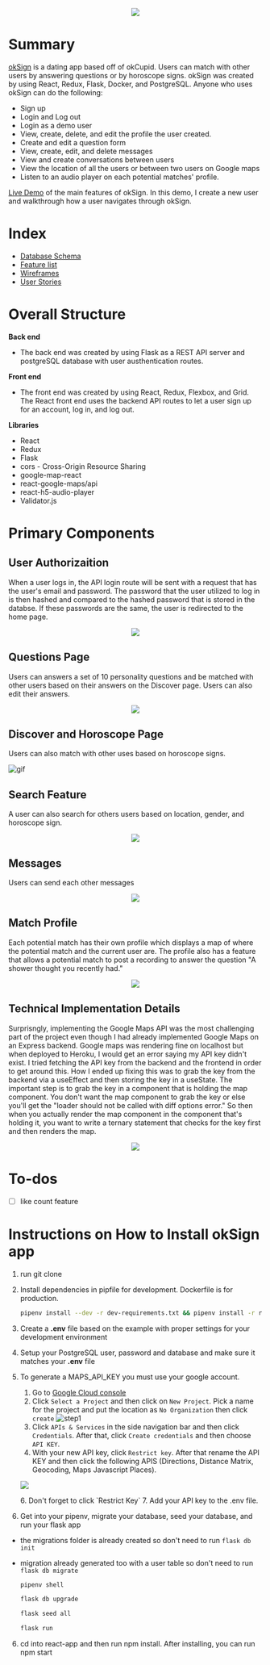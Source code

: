 <p align="center" width="80%">
  <img src="https://res.cloudinary.com/mabmab/image/upload/v1640812067/okSign/Screen_Shot_2021-12-29_at_1.07.40_PM_gknpnx.png"/>
</p>

# Summary
[okSign](https://oksign-kelseysry.herokuapp.com/login) is a dating app based off of okCupid. Users can match with other users by answering questions or by horoscope signs. okSign was created by using React, Redux, Flask, Docker, and PostgreSQL. Anyone who uses okSign can do the following:

- Sign up
- Login and Log out
- Login as a demo user
- View, create, delete, and edit the profile the user created.
- Create and edit a question form
- View, create, edit, and delete messages
- View and create conversations between users
- View the location of all the users or between two users on Google maps
- Listen to an audio player on each potential matches' profile.

[Live Demo](https://vimeo.com/manage/videos/679754489) of the main features of okSign. In this demo, I create a new user and walkthrough how a user navigates through okSign. 

# Index
- [Database Schema](https://github.com/kelseysry/okSign/wiki/Database-Schema)
- [Feature list](https://github.com/kelseysry/okSign/wiki/Feature-List)
- [Wireframes](https://github.com/kelseysry/okSign/wiki/Wireframe)
- [User Stories](https://github.com/kelseysry/okSign/wiki/User-Stories)

# Overall Structure

**Back end**
- The back end was created by using Flask as a REST API server and postgreSQL database with user austhentication routes.

**Front end**
- The front end was created by using React, Redux, Flexbox, and Grid. The React front end uses the backend API routes to let a user sign up for an account, log in, and log out.

**Libraries**
- React
- Redux
- Flask
- cors - Cross-Origin Resource Sharing
- google-map-react
- react-google-maps/api
- react-h5-audio-player
- Validator.js


# Primary Components

## User Authorizaition

When a user logs in, the API login route will be sent with a request that has the user's email and password. The password that the user utilized to log in is then hashed and compared to the hashed password that is stored in the databse. If these passwords are the same, the user is redirected to the home page.

  <p align="center" width="50%">
  <img src="https://res.cloudinary.com/mabmab/image/upload/v1643597151/okSign/Screen_Shot_2022-01-30_at_6.45.23_PM_f9ssub.png"/>
  </p>

## Questions Page
 Users can answers a set of 10 personality questions and be matched with other users based on their answers on the Discover page. Users can also edit their answers.

<p align="center" width="80%">
  <img src="https://res.cloudinary.com/mabmab/image/upload/v1643597213/okSign/Screen_Shot_2022-01-30_at_6.46.43_PM_j1rncs.png"/>
</p>

## Discover and Horoscope Page
Users can also match with other uses based on horoscope signs.

![gif](/gifs/okSignGif3.gif)

## Search Feature
 A user can also search for others users based on location, gender, and horoscope sign.
 <p align="center" width="80%">
  <img src="https://res.cloudinary.com/mabmab/image/upload/v1643597573/okSign/Screen_Shot_2022-01-30_at_6.48.54_PM_v51gt9.png"/>
</p>

 ## Messages
 Users can send each other messages
  <p align="center" width="50%">
  <img src="https://res.cloudinary.com/mabmab/image/upload/v1643597578/okSign/Screen_Shot_2022-01-30_at_6.49.47_PM_rwxwdn.png"/>
  </p>

 ## Match Profile
 Each potential match has their own profile which displays a map of where the potential match and the current user are. The profile also has a feature that allows a potential match to post a recording to answer the question "A shower thought you recently had."
  <p align="center" width="50%">
  <img src="https://res.cloudinary.com/mabmab/image/upload/v1643597581/okSign/Screen_Shot_2022-01-30_at_6.50.18_PM_mgrsro.png"/>
  </p>

## Technical Implementation Details
Surprisngly, implementing the Google Maps API was the most challenging part of the project even though I had already implemented Google Maps on an Express backend. Google maps was rendering fine on localhost but when deployed to Heroku, I would get an error saying my API key didn't exist. I tried fetching the API key from the backend and the frontend in order to get around this. How I ended up fixing this was to grab the key from the backend via a useEffect and then storing the key in a useState. The important step is to grab the key in a component that is holding the map component. You don't want the map component to grab the key or else you'll get the "loader should not be called with diff options error." So then when you actually render the map component in the component that's holding it, you want to write a ternary statement that checks for the key first and then renders the map.
  <p align="center" width="50%">
  <img src="https://res.cloudinary.com/mabmab/image/upload/v1640762015/okSign/Screen_Shot_2021-12-28_at_11.13.29_PM_cwo6yg.png"/>
  </p>

# To-dos
- [ ] like count feature

# Instructions on How to Install okSign app
1. run git clone
2. Install dependencies in pipfile for development. Dockerfile is for production.

      ```bash
      pipenv install --dev -r dev-requirements.txt && pipenv install -r requirements.txt
      ```
3. Create a **.env** file based on the example with proper settings for your
   development environment
4. Setup your PostgreSQL user, password and database and make sure it matches your **.env** file
5. To generate a MAPS_API_KEY you must use your google account.
    1. Go to [Google Cloud console](https://console.cloud.google.com/)
    2. Click `Select a Project` and then click on `New Project`. Pick a name for the project and put the location as `No Organization` then click `create`
    ![step1](https://res.cloudinary.com/mabmab/image/upload/v1636849102/khmer_food/step1_ggni4z.png)
    3. Click `APIs & Services` in the side navigation bar and then click `Credentials`. After that, click `Create credentials` and then choose `API KEY`.
    4. With your new API key, click `Restrict key`. After that rename the API KEY and then click the following APIS (Directions, Distance Matrix, Geocoding, Maps Javascript Places).
       <p align="center" width="50%">
      <img src="https://res.cloudinary.com/mabmab/image/upload/v1640762537/okSign/Screen_Shot_2021-12-28_at_11.22.08_PM_hokvpc.png"/>
      </p>
    6.  Don't forget to click `Restrict Key`
    7.  Add your API key to the .env file.
6. Get into your pipenv, migrate your database, seed your database, and run your flask app
- the migrations folder is already created so don't need to run `flask db init`
- migration already generated too with a user table so don't need to run `flask db migrate`

   ```bash
   pipenv shell
   ```

   ```bash
   flask db upgrade
   ```

   ```bash
   flask seed all
   ```

   ```bash
   flask run
   ```

6. cd into react-app and then run npm install. After installing, you can run npm start
